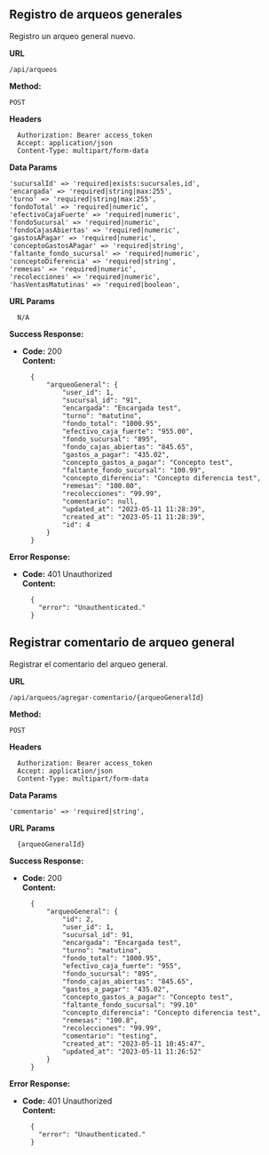 ## Registro de arqueos generales

Registro un arqueo general nuevo.

**URL**

    /api/arqueos

**Method:**

`POST`

**Headers**

      Authorization: Bearer access_token
      Accept: application/json
      Content-Type: multipart/form-data

**Data Params**

    'sucursalId' => 'required|exists:sucursales,id',
    'encargada' => 'required|string|max:255',
    'turno' => 'required|string|max:255',
    'fondoTotal' => 'required|numeric',
    'efectivoCajaFuerte' => 'required|numeric',
    'fondoSucursal' => 'required|numeric',
    'fondoCajasAbiertas' => 'required|numeric',
    'gastosAPagar' => 'required|numeric',
    'conceptoGastosAPagar' => 'required|string',
    'faltante_fondo_sucursal' => 'required|numeric',
    'conceptoDiferencia' => 'required|string',
    'remesas' => 'required|numeric',
    'recolecciones' => 'required|numeric',
    'hasVentasMatutinas' => 'required|boolean',

**URL Params**

      N/A     

**Success Response:**

* **Code:** 200 <br />
  **Content:**

        {
            "arqueoGeneral": {
                "user_id": 1,
                "sucursal_id": "91",
                "encargada": "Encargada test",
                "turno": "matutino",
                "fondo_total": "1000.95",
                "efectivo_caja_fuerte": "955.00",
                "fondo_sucursal": "895",
                "fondo_cajas_abiertas": "845.65",
                "gastos_a_pagar": "435.02",
                "concepto_gastos_a_pagar": "Concepto test",
                "faltante_fondo_sucursal": "100.99",
                "concepto_diferencia": "Concepto diferencia test",
                "remesas": "100.80",
                "recolecciones": "99.99",
                "comentario": null,
                "updated_at": "2023-05-11 11:28:39",
                "created_at": "2023-05-11 11:28:39",
                "id": 4
            }
        }

**Error Response:**

* **Code:** 401 Unauthorized <br />
  **Content:**

        {
          "error": "Unauthenticated."
        }

## Registrar comentario de arqueo general

Registrar el comentario del arqueo general.

**URL**

    /api/arqueos/agregar-comentario/{arqueoGeneralId}

**Method:**

`POST`

**Headers**

      Authorization: Bearer access_token
      Accept: application/json
      Content-Type: multipart/form-data

**Data Params**

    'comentario' => 'required|string',

**URL Params**

      {arqueoGeneralId}     

**Success Response:**

* **Code:** 200 <br />
  **Content:**

        {
            "arqueoGeneral": {
                "id": 2,
                "user_id": 1,
                "sucursal_id": 91,
                "encargada": "Encargada test",
                "turno": "matutino",
                "fondo_total": "1000.95",
                "efectivo_caja_fuerte": "955",
                "fondo_sucursal": "895",
                "fondo_cajas_abiertas": "845.65",
                "gastos_a_pagar": "435.02",
                "concepto_gastos_a_pagar": "Concepto test",
                "faltante_fondo_sucursal": "99.10"
                "concepto_diferencia": "Concepto diferencia test",
                "remesas": "100.8",
                "recolecciones": "99.99",
                "comentario": "testing",
                "created_at": "2023-05-11 10:45:47",
                "updated_at": "2023-05-11 11:26:52"
            }
        }

**Error Response:**

* **Code:** 401 Unauthorized <br />
  **Content:**

        {
          "error": "Unauthenticated."
        }
